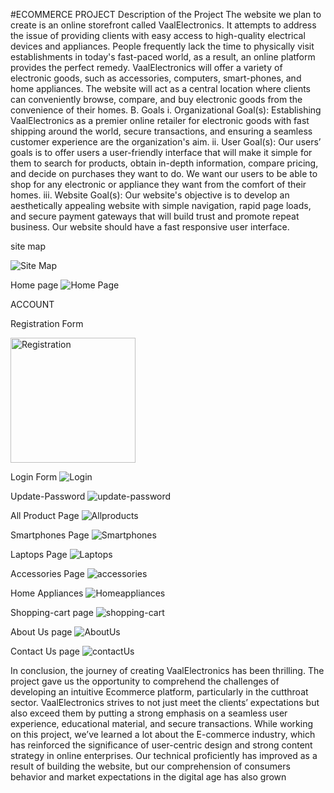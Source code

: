 #ECOMMERCE PROJECT
Description of the Project
The website we plan to create is an online storefront called VaalElectronics. It attempts 
to address the issue of providing clients with easy access to high-quality electrical 
devices and appliances. People frequently lack the time to physically visit 
establishments in today's fast-paced world, as a result, an online platform provides the 
perfect remedy. 
VaalElectronics will offer a variety of electronic goods, such as accessories, computers, 
smart-phones, and home appliances. The website will act as a central location where 
clients can conveniently browse, compare, and buy electronic goods from the 
convenience of their homes.
B. Goals
i. Organizational Goal(s): Establishing VaalElectronics as a premier online retailer for 
electronic goods with fast shipping around the world, secure transactions, and ensuring 
a seamless customer experience are the organization's aim.
ii. User Goal(s): Our users’ goals is to offer users a user-friendly interface that will make 
it simple for them to search for products, obtain in-depth information, compare pricing, 
and decide on purchases they want to do. We want our users to be able to shop for any 
electronic or appliance they want from the comfort of their homes.
iii. Website Goal(s): Our website's objective is to develop an aesthetically appealing 
website with simple navigation, rapid page loads, and secure payment gateways that 
will build trust and promote repeat business. Our website should have a fast responsive 
user interface.

site map

![Site Map](website-figma-screenshot/site-map.png)

Home page
![Home Page](website-figma-screenshot/homepage.png)

ACCOUNT

Registration Form

<img src="website-figma-screenshot/registerpage.png" alt="Registration" width="200"/>

Login Form
![Login](website-figma-screenshot/loginpage.png)

Update-Password
![update-password](website-figma-screenshot/forgetpasswordpage.png)

All Product Page
![Allproducts](website-figma-screenshot/Allproductpage.png)

Smartphones Page
![Smartphones](website-figma-screenshot/smartphonespage.png)

Laptops Page
![Laptops](website-figma-screenshot/laptopspage.png)

Accessories Page
![accessories](website-figma-screenshot/accessoriespage.png)

Home Appliances
![Homeappliances](website-figma-screenshot/homeappliancespage.png)

Shopping-cart page
![shopping-cart](website-figma-screenshot/shppingcartpage.png)

About Us page
![AboutUs](website-figma-screenshot/aboutuspage.png)

Contact Us page
![contactUs](website-figma-screenshot/contactuspage.png)

In conclusion, the journey of creating VaalElectronics has been thrilling. The project 
gave us the opportunity to comprehend the challenges of developing an intuitive Ecommerce platform, particularly in the cutthroat sector. VaalElectronics strives to not 
just meet the clients’ expectations but also exceed them by putting a strong emphasis 
on a seamless user experience, educational material, and secure transactions.
While working on this project, we’ve learned a lot about the E-commerce industry, 
which has reinforced the significance of user-centric design and strong content strategy 
in online enterprises. Our technical proficiently has improved as a result of building the 
website, but our comprehension of consumers behavior and market expectations in the 
digital age has also grown

